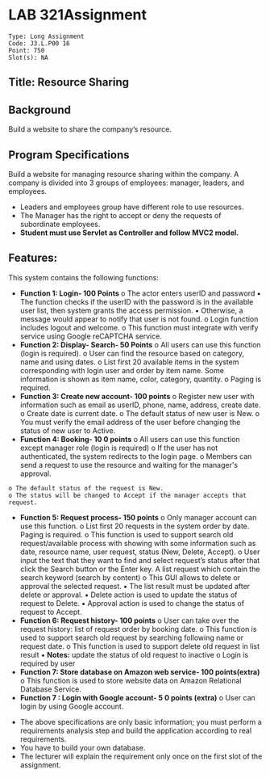 # LAB 321Assignment

```
Type: Long Assignment
Code: J3.L.P00 16
Point: 750
Slot(s): NA
```
## Title: Resource Sharing

## Background

Build a website to share the company’s resource.

## Program Specifications

Build a website for managing resource sharing within the company. A company is divided into 3 groups of employees:
manager, leaders, and employees.

- Leaders and employees group have different role to use resources.
- The Manager has the right to accept or deny the requests of subordinate employees.
- **Student must use Servlet as Controller and follow MVC2 model.**

## Features:

This system contains the following functions:

- **Function 1: Login- 100 Points**
    o The actor enters userID and password
       ▪ The function checks if the userID with the password is in the available user list, then system grants
          the access permission.
       ▪ Otherwise, a message would appear to notify that user is not found.
    o Login function includes logout and welcome.
    o This function must integrate with verify service using Google reCAPTCHA service.
- **Function 2: Display- Search- 50 Points**
    o All users can use this function (login is required).
    o User can find the resource based on category, name and using dates.
    o List first 20 available items in the system corresponding with login user and order by item name. Some
       information is shown as item name, color, category, quantity.
    o Paging is required.
- **Function 3: Create new account- 100 points**
    o Register new user with information such as email as userID, phone, name, address, create date.
    o Create date is current date.
    o The default status of new user is New.
    o You must verify the email address of the user before changing the status of new user to Active.
- **Function 4: Booking- 10 0 points**
    o All users can use this function except manager role (login is required)
    o If the user has not authenticated, the system redirects to the login page.
    o Members can send a request to use the resource and waiting for the manager's approval.


```
o The default status of the request is New.
o The status will be changed to Accept if the manager accepts that request.
```
- **Function 5: Request process- 150 points**
    o Only manager account can use this function.
    o List first 20 requests in the system order by date. Paging is required.
    o This function is used to support search old request/available process with showing with some information
       such as date, resource name, user request, status (New, Delete, Accept).
    o User input the text that they want to find and select request’s status after that click the Search button or
       the Enter key. A list request which contain the search keyword (search by content)
    o This GUI allows to delete or approval the selected request.
       ▪ The list result must be updated after delete or approval.
       ▪ Delete action is used to update the status of request to Delete.
       ▪ Approval action is used to change the status of request to Accept.
- **Function 6: Request history- 100 points**
    o User can take over the request history: list of request order by booking date.
    o This function is used to support search old request by searching following name or request date.
    o This function is used to support delete old request in list result
       ▪ **Notes:** update the status of old request to inactive
    o Login is required by user
- **Function 7: Store database on Amazon web service- 100 points(extra)**
    o This function is used to store website data on Amazon Relational Database Service.
- **Function 7 : Login with Google account- 5 0 points (extra)**
    o User can login by using Google account.

* The above specifications are only basic information; you must perform a requirements analysis step and build the
application according to real requirements.
* You have to build your own database.
* The lecturer will explain the requirement only once on the first slot of the assignment.


